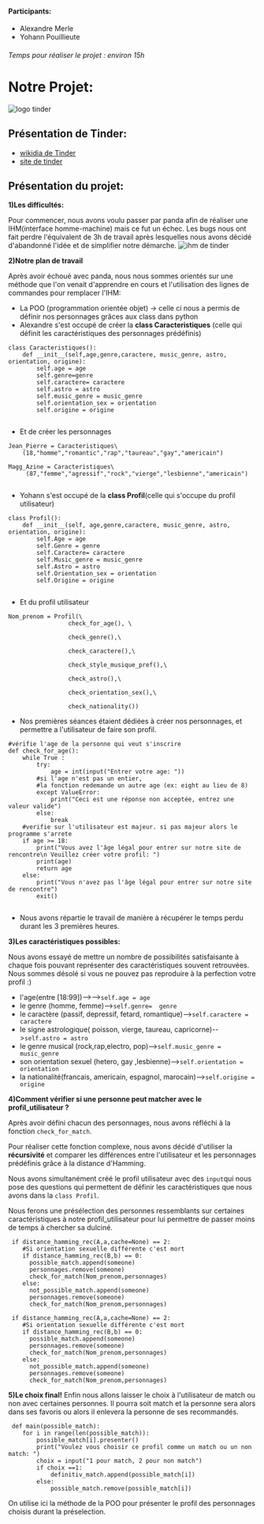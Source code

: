#### Participants:
* Alexandre Merle
* Yohann Pouillieute


###### Temps pour réaliser le projet : environ 15h

# Notre Projet:
![logo tinder](https://boncoo.ovh/wp-content/uploads/2017/12/Logo-Tinder.svg_.png)


## Présentation de Tinder:
- [wikidia de Tinder](https://fr.wikipedia.org/wiki/Tinder)
- [site de tinder](https://tinder.com/fr/about)


## Présentation du projet:
__1)Les difficultés:__

Pour commencer, nous avons voulu passer par panda afin de réaliser une IHM(interface homme-machine) mais ce fut un échec.
Les bugs nous ont fait perdre l'équivalent de 3h de travail après lesquelles nous avons décidé d'abandonné l'idée et de simplifier notre démarche.
![ihm de tinder](https://datingranking.net/wp-content/uploads/2021/04/tinder_6.jpg)


__2)Notre plan de travail__

Après avoir échoué avec panda, nous nous sommes orientés sur une méthode que l'on venait d'apprendre en cours et l'utilisation des lignes de commandes pour remplacer l'IHM:
* La POO (programmation orientée objet) 
-> celle ci nous a permis de définir nos personnages grâces aux class dans python
* Alexandre s'est occupé de créer la __class Caracteristiques__ (celle qui définit les caractéristiques des personnages prédéfinis)
```
class Caracteristiques():
    def __init__(self,age,genre,caractere, music_genre, astro, orientation, origine):
        self.age = age
        self.genre=genre
        self.caractere= caractere
        self.astro = astro
        self.music_genre = music_genre
        self.orientation_sex = orientation
        self.origine = origine
        
```

* Et de créer les personnages 

```
Jean_Pierre = Caracteristiques\
    (18,"homme","romantic","rap","taureau","gay","americain")

Magg_Azine = Caracteristiques\
     (87,"femme","agressif","rock","vierge","lesbienne","americain")
     
```
* Yohann s'est occupé de la __class Profil__(celle qui s'occupe du profil utilisateur)

```
class Profil():
    def __init__(self, age,genre,caractere, music_genre, astro, orientation, origine):
        self.Age = age
        self.Genre = genre
        self.Caractere= caractere
        self.Music_genre = music_genre
        self.Astro = astro
        self.Orientation_sex = orientation
        self.Origine = origine
        
```

* Et du profil utilisateur

```
Nom_prenom = Profil(\
                 check_for_age(), \

                 check_genre(),\

                 check_caractere(),\

                 check_style_musique_pref(),\

                 check_astro(),\

                 check_orientation_sex(),\

                 check_nationality())

```
* Nos premières séances étaient dédiées à créer nos personnages, et permettre a l'utilisateur de faire son profil.

```
#vérifie l'age de la personne qui veut s'inscrire
def check_for_age():
    while True :
        try:
            age = int(input("Entrer votre age: "))
        #si l'age n'est pas un entier,
        #la fonction redemande un autre age (ex: eight au lieu de 8)
        except ValueError:
            print("Ceci est une réponse non acceptée, entrez une valeur valide")
        else:
            break
    #verifie sur l'utilisateur est majeur. si pas majeur alors le programme s'arrete
    if age >= 18:
        print("Vous avez l'âge légal pour entrer sur notre site de rencontre\n Veuillez créer votre profil: ")
        print(age)
        return age
    else:
        print("Vous n'avez pas l'âge légal pour entrer sur notre site de rencontre")
        exit()
        
```

* Nous avons répartie le travail de manière à récupérer le temps perdu durant les 3 premières heures.


__3)Les caractéristiques possibles:__

Nous avons essayé de mettre un nombre de possibilités satisfaisante  à chaque fois pouvant représenter des caractéristiques souvent retrouvées. Nous sommes désolé si vous ne pouvez pas reproduire à la perfection votre profil :)
* l'age(entre [18:99])-->-->```self.age = age```
* le genre (homme, femme)-->```self.genre=  genre```
* le caractère (passif, depressif, fetard, romantique)-->```self.caractere = caractere```
* le signe astrologique( poisson, vierge, taureau, capricorne)-->```self.astro = astro```
* le genre musical (rock,rap,electro, pop)-->```self.music_genre = music_genre```
* son orientation sexuel (hetero, gay ,lesbienne)-->```self.orientation = orientation```
* la nationalité(francais, americain, espagnol, marocain)-->```self.origine = origine```


__4)Comment vérifier si une personne peut matcher avec le profil_utilisateur ?__

Après avoir défini chacun des personnages, nous avons réfléchi à la fonction ```check_for_match```.

Pour réaliser cette fonction complexe, nous avons décidé d'utiliser la __récursivité__ et comparer les différences entre l'utilisateur et les personnages prédéfinis grâce à la distance d'Hamming. 

Nous avons simultanément créé le profil utilisateur avec des ```input```qui nous pose des questions qui permettent de définir les caractéristiques que nous avons dans la ```class Profil```. 

Nous ferons une présélection des personnes ressemblants sur certaines caractéristiques à notre profil_utilisateur pour lui permettre de passer moins de temps à chercher sa dulciné.


```
 if distance_hamming_rec(A,a,cache=None) == 2:
    #Si orientation sexuelle différente c'est mort
    if distance_hamming_rec(B,b) == 0:
      possible_match.append(someone)
      personnages.remove(someone)
      check_for_match(Nom_prenom,personnages)
    else:
      not_possible_match.append(someone)
      personnages.remove(someone)
      check_for_match(Nom_prenom,personnages)
```



```
 if distance_hamming_rec(A,a,cache=None) == 2:
    #Si orientation sexuelle différente c'est mort
    if distance_hamming_rec(B,b) == 0:
      possible_match.append(someone)
      personnages.remove(someone)
      check_for_match(Nom_prenom,personnages)
    else:
      not_possible_match.append(someone)
      personnages.remove(someone)
      check_for_match(Nom_prenom,personnages)
```
__5)Le choix final!__
Enfin nous allons laisser le choix à l'utilisateur de match ou non avec certaines personnes. Il pourra soit match et la personne sera alors dans ses favoris ou alors il enlevera la personne de ses recommandés.


```
 def main(possible_match):
    for i in range(len(possible_match)):
        possible_match[i].presenter()
        print("Voulez vous choisir ce profil comme un match ou un non match: ")
        choix = input("1 pour match, 2 pour non match")
        if choix ==1:
            definitiv_match.append(possible_match[i])
        else:
            possible_match.remove(possible_match[i])

```
On utilise ici la méthode de la POO pour présenter le profil des personnages choisis durant la préselection. 

